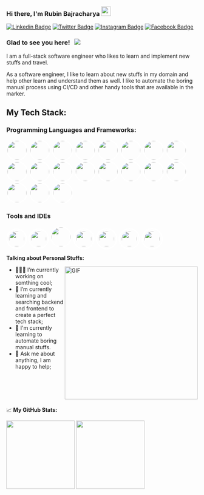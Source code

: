### Hi there, I'm Rubin Bajracharya <img src="https://media.giphy.com/media/hvRJCLFzcasrR4ia7z/giphy.gif" width="25px">

[![Linkedin Badge](https://img.shields.io/badge/-LinkedIn-0e76a8?style=flat-square&logo=Linkedin&logoColor=white)](linkedin.com/in/rubinbajracharya)
[![Twitter Badge](https://img.shields.io/badge/-Twitter-00acee?style=flat-square&logo=Twitter&logoColor=white)](https://twitter.com/rubinbaj)
[![Instagram Badge](https://img.shields.io/badge/-Instagram-e4405f?style=flat-square&logo=Instagram&logoColor=white)](https://www.instagram.com/rubinbajracharya/)
[![Facebook Badge](https://img.shields.io/badge/-Facebook-3B5998?style=flat-square&logo=Facebook&logoColor=white)](https://www.facebook.com/rubin.bajracharya/)

### Glad to see you here! &nbsp; ![](https://visitor-badge.glitch.me/badge?page_id=spike04.spike04)

I am a full-stack software engineer who likes to learn and implement new stuffs and travel.

As a software engineer, I like to learn about new stuffs in my domain and help other learn and understand them as well. I like to automate the boring manual process using CI/CD and other handy tools that are available in the marker.

## My Tech Stack:

### Programming Languages and Frameworks:
<p>
<img src="https://cdn.jsdelivr.net/npm/programming-languages-logos/src/html/html.png" height="50" style="border-radius: 50%; border: 3px solid white;">
<img src="https://cdn.jsdelivr.net/npm/programming-languages-logos/src/javascript/javascript.png" height="50" style="border-radius: 50%; border: 3px solid white;">
<img src="https://cdn.jsdelivr.net/npm/programming-languages-logos/src/python/python.png" height="50" style="border-radius: 50%; border: 3px solid white;">
<img src="https://cdn.jsdelivr.net/npm/programming-languages-logos/src/css/css.png" height="50" style="border-radius: 50%; border: 3px solid white;">
<img src="https://cdn.jsdelivr.net/npm/programming-languages-logos/src/kotlin/kotlin.png" height="50" style="border-radius: 50%; border: 3px solid white;">
<img src="https://cdn.jsdelivr.net/npm/programming-languages-logos/src/java/java.png" height="50" style="border-radius: 50%; border: 3px solid white;">
<img src="https://cdn.jsdelivr.net/npm/programming-languages-logos/src/php/php.png" height="50" style="border-radius: 50%; border: 3px solid white;">
<img src="https://www.kindpng.com/picc/m/176-1766682_dart-programming-language-hd-png-download.png" height="50" style="border-radius: 50%; border: 3px solid white;">
<img src="https://cdn.iconscout.com/icon/free/png-128/typescript-1174965.png" height="50" style="border-radius: 50%; border: 3px solid white;">
<img src="https://www.drupal.org/files/project-images/react.png" height="50" width="50" style="border-radius: 50%; border: 3px solid white;">
<img src="https://cdn.imgbin.com/20/22/0/imgbin-angularjs-logo-javascript-security-token-HwGnker3RH1BuWZW3zdm2UN6M.jpg" height="50" width="50" style="border-radius: 50%; border: 3px solid white;">
<img src="https://vuejs.org/images/logo.png" height="50" width="50" style="border-radius: 50%; border: 3px solid white;">
<img src="https://d2eip9sf3oo6c2.cloudfront.net/tags/images/000/001/074/full/nextjs.png" height="50" width="50" style="border-radius: 50%; border: 3px solid white;">
<img src="https://nuxtjs.org/logos/nuxt-icon.png" height="50" width="50" style="border-radius: 50%; border: 3px solid white;">
<img src="https://encrypted-tbn0.gstatic.com/images?q=tbn:ANd9GcS7RptWoHvbCuzaFDBYpkEppl7Rqdh1bbyHCw&usqp=CAU" height="50" width="50" style="border-radius: 50%; border: 3px solid white;">
<img src="https://ih1.redbubble.net/image.1150190633.8412/st,small,845x845-pad,1000x1000,f8f8f8.jpg" height="50" width="50" style="border-radius: 50%; border: 3px solid white;">
<img src="https://www.mavenlogix.org/wp-content/uploads/2019/01/laravel-512.png" height="50" width="50" style="border-radius: 50%; border: 3px solid white;">
<img src="https://www.incredible-web.com/media/7160/android-icon.png" height="50" width="50" style="border-radius: 50%; border: 3px solid white;">
<img src="https://w7.pngwing.com/pngs/780/57/png-transparent-node-js-javascript-database-mongodb-native-miscellaneous-text-trademark.png" height="50" width="50" style="border-radius: 50%; border: 3px solid white;">
</p>

### Tools and IDEs
<p>
<img src="https://cdn.iconscout.com/icon/free/png-128/slack-logo-1481728-1254330.png" height="40" style="padding: 4px; border-radius: 50%; border: 3px solid white;">
<img src="https://cdn.iconscout.com/icon/free/png-128/intellij-4-1175020.png" height="40" style="padding: 4px; border-radius: 50%; border: 3px solid white;">
<img src="https://2.bp.blogspot.com/-tzm1twY_ENM/XlCRuI0ZkRI/AAAAAAAAOso/BmNOUANXWxwc5vwslNw3WpjrDlgs9PuwQCLcBGAsYHQ/s1600/pasted%2Bimage%2B0.png" height="50" style="border-radius: 50%; border: 3px solid white;">
<img src="https://upload.wikimedia.org/wikipedia/commons/thumb/9/9a/Visual_Studio_Code_1.35_icon.svg/1200px-Visual_Studio_Code_1.35_icon.svg.png" height="40" style="padding: 5px; border-radius: 50%; border: 3px solid white;">
<img src="https://encrypted-tbn0.gstatic.com/images?q=tbn:ANd9GcQjcEuU-tH32Z2iOhe-q-F1PmbFfy8Z99vH8Q&usqp=CAU" height="40" style="padding: 5px; border-radius: 50%; border: 3px solid white;">
<img src="https://git-scm.com/images/logos/downloads/Git-Icon-1788C.png" height="40" style="padding: 5px; border-radius: 50%; border: 3px solid white;">
<img src="https://4.bp.blogspot.com/-rtNRVM3aIvI/XJX_U07Z-II/AAAAAAAAJXY/YpdOo490FTgdKOxM4qDG-2-EzcNFAWkKACK4BGAYYCw/s1600/logo%2Bfirebase%2Bicon.png" height="40"  style="padding: 5px; border-radius: 50%; border: 3px solid white;">
</p>

**Talking about Personal Stuffs:**

<img align="right" alt="GIF" src="https://camo.githubusercontent.com/7b74c6396b4fe40895b2d3da58b95e97abbd2e15c5ef58be30e954fc1b059da8/68747470733a2f2f692e696d6775722e636f6d2f384d75705a48592e676966" width="350" />

- 👨🏻‍💻 I’m currently working on somthing cool;
- 🚀 I’m currently learning and searching backend and frontend to create a perfect tech stack;
- 🌱 I'm currently learning to automate boring manual stuffs.
- 💬 Ask me about anything, I am happy to help;

<br/>
<br/>
<br/>
<br/>

📈 **My GitHub Stats:**

<p>
<img height="180em" src="https://github-readme-stats.vercel.app/api?username=spike04&show_icons=true&hide_border=true&&count_private=true&include_all_commits=true" />
<img height="180em" src="https://github-readme-stats.vercel.app/api/top-langs/?username=spike04&exclude_repo=KNN-Image-Classification&show_icons=true&hide_border=true&layout=compact&langs_count=8"/>
</p>
